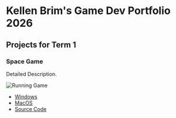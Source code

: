 # Kellen Brim's Game Dev Portfolio 2026

## Projects for Term 1

### Space Game

Detailed Description.

![Running Game]()

* [Windows]()
* [MacOS]()
* [Source Code]()
